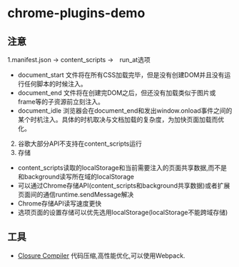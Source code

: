 # chrome-plugins-demo

## 注意
1.manifest.json -> content_scripts ->　run_at选项　
- document_start 文件将在所有CSS加载完毕，但是没有创建DOM并且没有运行任何脚本的时候注入。
- document_end 文件将在创建完DOM之后，但还没有加载类似于图片或frame等的子资源前立刻注入。
- document_idle 浏览器会在document_end和发出window.onload事件之间的某个时机注入。具体的时机取决与文档加载的复杂度，为加快页面加载而优化。

2. 谷歌大部分API不支持在content_scripts运行
3. 存储
- content_scripts读取的localStorage和当前需要注入的页面共享数据,而不是和background读写所在域的localStorage
- 可以通过Chrome存储API(content_scripts和background共享数据)或者扩展页面间的通信runtime.sendMessage解决
- Chrome存储API读写速度更快
- 选项页面的设置存储可以优先选用localStorage(localStorage不能跨域存储)



## 工具
 - [Closure Compiler](https://github.com/google/closure-compiler-js)
 代码压缩,高性能优化,可以使用Webpack.